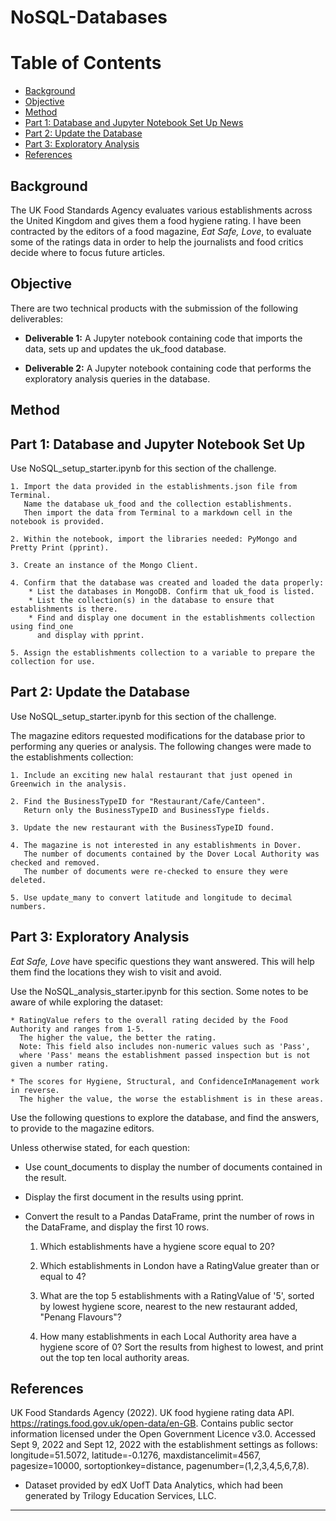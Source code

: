 # NoSQL-Databases



Table of Contents
=================

  * [Background](#background)
  * [Objective](#objective)
  * [Method](#method)
  * [Part 1: Database and Jupyter Notebook Set Up News](#part-1-database-and-jupyter-notebook-set-up)
  * [Part 2: Update the Database](#part-2-update-the-database)
  * [Part 3: Exploratory Analysis](#part-3-exploratory-analysis)
  * [References](#references)
  
  
  
## Background
  

The UK Food Standards Agency evaluates various establishments across the United Kingdom and gives them a food hygiene rating. I have been contracted by the editors of a food magazine, *Eat Safe, Love*, to evaluate some of the ratings data in order to help the journalists and food critics decide where to focus future articles.
  
  

## Objective
  

There are two technical products with the submission of the following deliverables:

* **Deliverable 1:** A Jupyter notebook containing code that imports the data, sets up and updates the uk_food database.

* **Deliverable 2:** A Jupyter notebook containing code that performs the exploratory analysis queries in the database.



## Method
## Part 1: Database and Jupyter Notebook Set Up


Use NoSQL_setup_starter.ipynb for this section of the challenge.

    1. Import the data provided in the establishments.json file from Terminal.
       Name the database uk_food and the collection establishments. 
       Then import the data from Terminal to a markdown cell in the notebook is provided.
    
    2. Within the notebook, import the libraries needed: PyMongo and Pretty Print (pprint).
    
    3. Create an instance of the Mongo Client.
    
    4. Confirm that the database was created and loaded the data properly:
        * List the databases in MongoDB. Confirm that uk_food is listed.
        * List the collection(s) in the database to ensure that establishments is there.
        * Find and display one document in the establishments collection using find_one 
          and display with pprint.
        
    5. Assign the establishments collection to a variable to prepare the collection for use.



## Part 2: Update the Database


Use NoSQL_setup_starter.ipynb for this section of the challenge.

The magazine editors requested modifications for the database prior to performing any queries or analysis. The following changes were made to the establishments collection:

    1. Include an exciting new halal restaurant that just opened in Greenwich in the analysis. 

    2. Find the BusinessTypeID for "Restaurant/Cafe/Canteen".
       Return only the BusinessTypeID and BusinessType fields.

    3. Update the new restaurant with the BusinessTypeID found.

    4. The magazine is not interested in any establishments in Dover.
       The number of documents contained by the Dover Local Authority was checked and removed.
       The number of documents were re-checked to ensure they were deleted. 

    5. Use update_many to convert latitude and longitude to decimal numbers.
    


## Part 3: Exploratory Analysis


*Eat Safe, Love* have specific questions they want answered. This will help them find the locations they wish to visit and avoid.

Use the NoSQL_analysis_starter.ipynb for this section. Some notes to be aware of while exploring the dataset:

    * RatingValue refers to the overall rating decided by the Food Authority and ranges from 1-5. 
      The higher the value, the better the rating. 
      Note: This field also includes non-numeric values such as 'Pass', 
      where 'Pass' means the establishment passed inspection but is not given a number rating.
    
    * The scores for Hygiene, Structural, and ConfidenceInManagement work in reverse. 
      The higher the value, the worse the establishment is in these areas.


Use the following questions to explore the database, and find the answers, to provide to the magazine editors.

Unless otherwise stated, for each question:

* Use count_documents to display the number of documents contained in the result.
    
* Display the first document in the results using pprint.
    
* Convert the result to a Pandas DataFrame, print the number of rows in the DataFrame, and display the first 10 rows.


    1. Which establishments have a hygiene score equal to 20?
    
    2. Which establishments in London have a RatingValue greater than or equal to 4?
    
    3. What are the top 5 establishments with a RatingValue of '5', sorted by lowest hygiene score, 
       nearest to the new restaurant added, "Penang Flavours"? 
    
    4. How many establishments in each Local Authority area have a hygiene score of 0? 
       Sort the results from highest to lowest, and print out the top ten local authority areas.



## References


UK Food Standards Agency (2022). UK food hygiene rating data API. https://ratings.food.gov.uk/open-data/en-GB. Contains public sector information licensed under the Open Government Licence v3.0.
Accessed Sept 9, 2022 and Sept 12, 2022 with the establishment settings as follows: longitude=51.5072, latitude=-0.1276, maxdistancelimit=4567, pagesize=10000, sortoptionkey=distance, pagenumber=(1,2,3,4,5,6,7,8).

* Dataset provided by edX UofT Data Analytics, which had been generated by Trilogy Education Services, LLC. 

- - -
